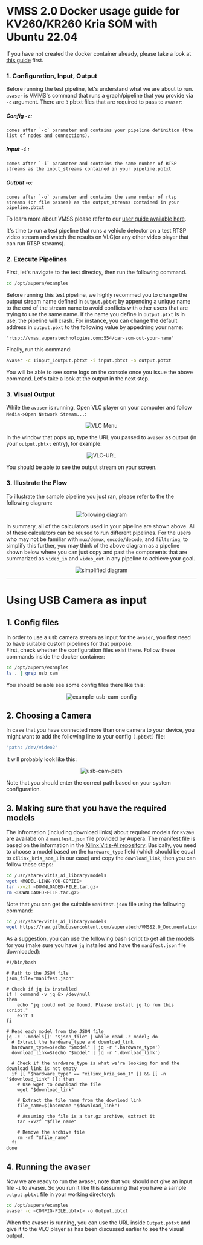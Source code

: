 # VMSS 2.0 Docker usage guide for KV260/KR260 Kria SOM with Ubuntu 22.04

If you have not created the docker container already, please take a look at [this guide](../../setup/K260_Kria_SOM/README.md) first.


### 1. Configuration, Input, Output

Before running the test pipeline, let's understand what we are about to run.  
`avaser` is VMMS's command that runs a graph/pipeline that you provide via `-c` argument. There are `3` pbtxt files that are required to pass to `avaser`:

##### Config `-c`: 
    comes after `-c` parameter and contains your pipeline definition (the list of nodes and connections). 

##### Input `-i` : 
    comes after `-i` parameter and contains the same number of RTSP streams as the input_streams contained in your pipeline.pbtxt

##### Output `-o`: 
    comes after `-o` parameter and contains the same number of rtsp streams (or file passes) as the output_streams contained in your pipeline.pbtxt


To learn more about VMSS please refer to our [user guide available here](https://auperatechvancouver.sharepoint.com/Shared%20Documents/Forms/AllItems.aspx?id=%2FShared%20Documents%2Freleases%2Fvmss2%2E0%5Favaf%5Favas%5Favac%2Fuser%5Fguides&p=true&ga=1).

It's time to run a test pipeline that runs a vehicle detector on a test RTSP video stream and watch the results on VLC(or any other video player that can run RTSP streams).

### 2. Execute Pipelines
First, let's navigate to the test directoy, then run the following command.
<!-- # TODO Update from here -->
```bash
cd /opt/aupera/examples
```

Before running this test pipeline, we highly recommed you to change the output stream name defined in `output.pbtxt` by appending a unique name to the end of the stream name to avoid conflicts with other users that are trying to use the same name. If the name you define in `output.ptxt` is in use, the pipeline will crash. For instance, you can change the default address in `output.pbxt` to the following value by appedning your name:

```
"rtsp://vmss.auperatechnologies.com:554/car-som-out-your-name"
```

Finally, run this command:

```bash
avaser -c 1input_1output.pbtxt -i input.pbtxt -o output.pbtxt
```

You will be able to see some logs on the console once you issue the above command. Let's take a look at the output in the next step.

### 3. Visual Output

While the `avaser` is running, Open VLC player on your computer and follow `Media->Open Network Stream...`:
<div align="center">
  <img src="VLC-menu-NetStream.png" alt="VLC Menu">
</div>

In the window that pops up, type the URL you passed to `avaser` as output (in your `output.pbtxt` entry), for example:
<div align="center">
  <img src="VLC-URL.png" alt="VLC-URL">
</div>

You should be able to see the output stream on your screen.

### 3. Illustrate the Flow

To illustrate the sample pipeline you just ran, please refer to the the following diagram: 
<div align="center">
  <img src="box_detector_visualizer.png" alt="following diagram">
</div>

In summary, all of the calculators used in your pipeline are shown above. All of these calculators can be reused to run different pipelines. For the users who may not be familiar with `mux/demux`, `encode/decode`, and `filtering`, to simplify this further, you may think of the above diagram as a pipeline shown below where you can just copy and past the components that are summarized as `video_in` and `video_out` in any pipeline to achieve your goal.

<div align="center">
  <img src="simplified_graph.png" alt="simplified diagram">
</div>

___

# Using USB Camera as input

## 1. Config files

In order to use a usb camera stream as input for the `avaser`, you first need to have suitable custom pipelines for that purpose.  
First, check whether the configuration files exist there. Follow these commands inside the docker container:

```bash
cd /opt/aupera/examples
ls . | grep usb_cam
```
You should be able see some config files there like this:
<div align="center">
  <img src="example-usb-cam.png" alt="example-usb-cam-config">
</div>

## 2. Choosing a Camera
In case that you have connected more than one camera to your device, you might want to add the following line to your config `(.pbtxt)` file:

```bash
"path: /dev/video2"
```
It will probably look like this:
<div align="center">
  <img src="usb-cam-path.png" alt="usb-cam-path">
</div>

Note that you should enter the correct path based on your system configuration.

## 3. Making sure that you have the required models
The infromation (including download links) about required models for `KV260` are availabe on a `manifest.json` file provided by Aupera. The manifest file is based on the information in the [Xilinx Vitis-AI repository](https://github.com/Xilinx/Vitis-AI/blob/2.5/model_zoo). Basically, you need to choose a model based on the `hardware_type` field (which should be equal to `xilinx_kria_som_1` in our case) and copy the `download_link`, then you can follow these steps:

```bash
cd /usr/share/vitis_ai_library/models
wget <MODEL-LINK-YOU-COPIED>
tar -xvzf <DOWNLOADED-FILE.tar.gz>
rm <DOWNLOADED-FILE.tar.gz>
```

Note that you can get the suitable `manifest.json` file using the following command:

```bash
cd /usr/share/vitis_ai_library/models
wget https://raw.githubusercontent.com/auperatech/VMSS2.0_Documentation/3.5/manifest.json
```

As a suggestion, you can use the following bash script to get all the models for you (make sure you have `jq` installed and have the `manifest.json` file downloaded):

```
#!/bin/bash

# Path to the JSON file
json_file="manifest.json"

# Check if jq is installed
if ! command -v jq &> /dev/null
then
    echo "jq could not be found. Please install jq to run this script."
    exit 1
fi

# Read each model from the JSON file
jq -c '.models[]' "$json_file" | while read -r model; do
  # Extract the hardware_type and download_link
  hardware_type=$(echo "$model" | jq -r '.hardware_type')
  download_link=$(echo "$model" | jq -r '.download_link')

  # Check if the hardware_type is what we're looking for and the download_link is not empty
  if [[ "$hardware_type" == "xilinx_kria_som_1" ]] && [[ -n "$download_link" ]]; then
    # Use wget to download the file
    wget "$download_link"

    # Extract the file name from the download link
    file_name=$(basename "$download_link")

    # Assuming the file is a tar.gz archive, extract it
    tar -xvzf "$file_name"

    # Remove the archive file
    rm -rf "$file_name"
  fi
done
```

## 4. Running the avaser
Now we are ready to run the avaser, note that you should not give an input file `-i` to avaser. So you run it like this (assuming that you have a sample `output.pbtxt` file in your working directory):

```bash
cd /opt/aupera/examples
avaser -c <CONFIG-FILE.pbtxt> -o Output.pbtxt
```

When the avaser is running, you can use the URL inside `Output.pbtxt` and give it to the VLC player as has been discussed earlier to see the visual output.
